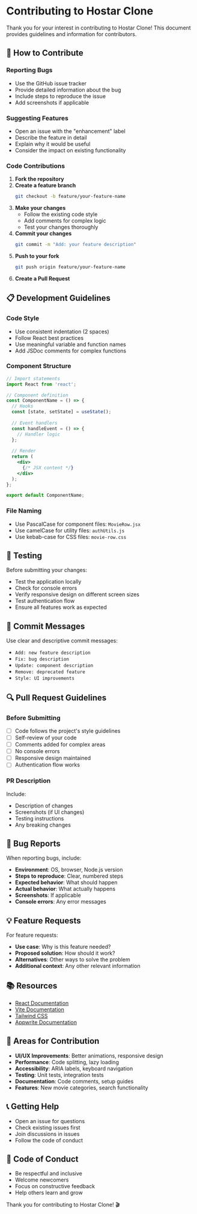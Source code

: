 # Contributing to Hostar Clone

Thank you for your interest in contributing to Hostar Clone! This document provides guidelines and information for contributors.

## 🤝 How to Contribute

### Reporting Bugs
- Use the GitHub issue tracker
- Provide detailed information about the bug
- Include steps to reproduce the issue
- Add screenshots if applicable

### Suggesting Features
- Open an issue with the "enhancement" label
- Describe the feature in detail
- Explain why it would be useful
- Consider the impact on existing functionality

### Code Contributions

1. **Fork the repository**
2. **Create a feature branch**
   ```bash
   git checkout -b feature/your-feature-name
   ```
3. **Make your changes**
   - Follow the existing code style
   - Add comments for complex logic
   - Test your changes thoroughly
4. **Commit your changes**
   ```bash
   git commit -m "Add: your feature description"
   ```
5. **Push to your fork**
   ```bash
   git push origin feature/your-feature-name
   ```
6. **Create a Pull Request**

## 📋 Development Guidelines

### Code Style
- Use consistent indentation (2 spaces)
- Follow React best practices
- Use meaningful variable and function names
- Add JSDoc comments for complex functions

### Component Structure
```jsx
// Import statements
import React from 'react';

// Component definition
const ComponentName = () => {
  // Hooks
  const [state, setState] = useState();
  
  // Event handlers
  const handleEvent = () => {
    // Handler logic
  };
  
  // Render
  return (
    <div>
      {/* JSX content */}
    </div>
  );
};

export default ComponentName;
```

### File Naming
- Use PascalCase for component files: `MovieRow.jsx`
- Use camelCase for utility files: `authUtils.js`
- Use kebab-case for CSS files: `movie-row.css`

## 🧪 Testing

Before submitting your changes:
- Test the application locally
- Check for console errors
- Verify responsive design on different screen sizes
- Test authentication flow
- Ensure all features work as expected

## 📝 Commit Messages

Use clear and descriptive commit messages:
- `Add: new feature description`
- `Fix: bug description`
- `Update: component description`
- `Remove: deprecated feature`
- `Style: UI improvements`

## 🔍 Pull Request Guidelines

### Before Submitting
- [ ] Code follows the project's style guidelines
- [ ] Self-review of your code
- [ ] Comments added for complex areas
- [ ] No console errors
- [ ] Responsive design maintained
- [ ] Authentication flow works

### PR Description
Include:
- Description of changes
- Screenshots (if UI changes)
- Testing instructions
- Any breaking changes

## 🐛 Bug Reports

When reporting bugs, include:
- **Environment**: OS, browser, Node.js version
- **Steps to reproduce**: Clear, numbered steps
- **Expected behavior**: What should happen
- **Actual behavior**: What actually happens
- **Screenshots**: If applicable
- **Console errors**: Any error messages

## 💡 Feature Requests

For feature requests:
- **Use case**: Why is this feature needed?
- **Proposed solution**: How should it work?
- **Alternatives**: Other ways to solve the problem
- **Additional context**: Any other relevant information

## 📚 Resources

- [React Documentation](https://react.dev/)
- [Vite Documentation](https://vitejs.dev/)
- [Tailwind CSS](https://tailwindcss.com/)
- [Appwrite Documentation](https://appwrite.io/docs)

## 🎯 Areas for Contribution

- **UI/UX Improvements**: Better animations, responsive design
- **Performance**: Code splitting, lazy loading
- **Accessibility**: ARIA labels, keyboard navigation
- **Testing**: Unit tests, integration tests
- **Documentation**: Code comments, setup guides
- **Features**: New movie categories, search functionality

## 📞 Getting Help

- Open an issue for questions
- Check existing issues first
- Join discussions in issues
- Follow the code of conduct

## 📜 Code of Conduct

- Be respectful and inclusive
- Welcome newcomers
- Focus on constructive feedback
- Help others learn and grow

Thank you for contributing to Hostar Clone! 🎬
